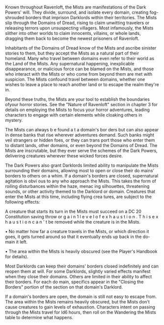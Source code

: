 Known throughout Ravenloft, the Mists are manifestations of the Dark Powers' will. They divide, surround, and isolate every domain, creating fog-shrouded borders that imprison Darklords within their territories. The Mists slip through the Domains of Dread, rising to claim unwitting travelers or releasing terrors upon unsuspecting villagers. Most infamously, the Mists slither into other worlds to claim innocents, villains, or whole lands, dragging them back to become the newest prisoners of Ravenloft.

Inhabitants of the Domains of Dread know of the Mists and ascribe sinister stories to them, but they accept the Mists as a natural part of their homeland. Many who travel between domains even refer to their world as the Land of the Mists. Any supernatural happening, inexplicable disappearance, or malicious force can be blamed on the Mists, and those who interact with the Mists or who come from beyond them are met with suspicion. The Mists confound travel between domains, whether one wishes to leave a place to reach another land or to escape the realm they're in.

Beyond these truths, the Mists are your tool to establish the boundaries ofyour horror stories. See the "Nature of Ravenloft" section in chapter 3 for details on employing the Mists to focus your horror adventures, leading characters to engage with certain elements while cloaking others in mystery.

The Mists can always b e found a t a domain's bor­ ders but can also appear in dense banks that rise wherever adventures demand. Such banks might veil strangers or hidden foes, or they can trans­ port those who enter them to distant lands, other domains, or even beyond the Domains of Dread. The Mists are inscrutable, but they ever serve the schemes of the Dark Powers, delivering creatures wherever these wicked forces desire.

The Dark Powers also grant Darklords limited ability to manipulate the Mists surrounding their domains, allowing most to open or close their do­ mains' borders to others on a whim. If a domain's borders are closed, supernatural agitation is obvi­ ous to any who approach the Mists. This takes the form of roiling disturbances within the haze, menac­ ing silhouettes, threatening sounds, or other activity themed to the Darklord or domain. Creatures that enter the Mists at this time, including flying crea­ tures, are subject to the following effects:

A creature that starts its turn in the Mists must succeed on a DC 20 Constitution saving throw or g a i n 1 l e v e l o f e x h a u s t i o n . T h i s e x h a u s t i o n c a n ' t be removed while the creature is in the Mists.

• No matter how far a creature travels in the Mists, or which direction it goes, it gets turned around so that it eventually ends up back in the do-  
main it left.

• The area within the Mists is heavily obscured (see the Player's Handbook for details).

Most Darklords can keep their domains' borders closed indefinitely and can reopen them at will. For some Darklords, slightly varied effects manifest when they close their domains. Others are limited in their ability to affect their borders. For each do­ main, specifics appear in the "Closing the Borders" portion of the section on that domain's Darklord.

If a domain's borders are open, the domain is still not easy to escape from. The area within the Mists remains heavily obscured, but the Mists don't cause creatures to gain levels of exhaustion. Characters intent on passing through the Mists travel for ld6 hours, then roll on the Wandering the Mists table to determine what happens.

